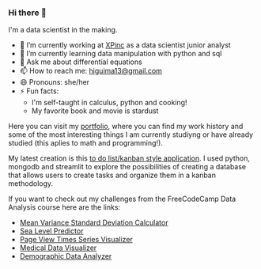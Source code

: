 ### Hi there 👋
I'm a data scientist in the making. 

- 🔭 I’m currently working at [XPinc](https://www.linkedin.com/company/xp-inc/mycompany/) as a data scientist junior analyst
- 🌱 I’m currently learning data manipulation with python and sql
- 💬 Ask me about differential equations
- 📫 How to reach me: higuima13@gmail.com
- 😄 Pronouns: she/her
- ⚡ Fun facts: 
    - I'm self-taught in calculus, python and cooking!
    - My favorite book and movie is stardust

Here you can visit my [portfolio](https://higuima.com/), where you can find my work history and some of the most interesting things I am currently studiyng or have already studied (this aplies to math and programming!). 

My latest creation is this [to do list/kanban style application](https://todolist-higuima.streamlit.app/). I used python, mongodb and streamlit to explore the possibilities of creating a database that allows users to create tasks and organize them in a kanban methodology.

If you want to check out my challenges from the FreeCodeCamp Data Analysis course here are the links:
- [Mean Variance Standard Deviation Calculator](https://github.com/higuima/boilerplate-mean-variance-standard-deviation-calculator)
- [Sea Level Predictor](https://github.com/higuima/boilerplate-sea-level-predictor)
- [Page View Times Series Visualizer](https://github.com/higuima/boilerplate-page-view-time-series-visualizer)
- [Medical Data Visualizer](https://github.com/higuima/boilerplate-medical-data-visualizer)
- [Demographic Data Analyzer](https://github.com/higuima/boilerplate-demographic-data-analyzer)
